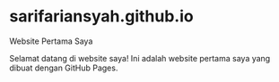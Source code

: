 # sarifariansyah.github.io
Website Pertama Saya

Selamat datang di website saya!
Ini adalah website pertama saya yang dibuat dengan GitHub Pages.
